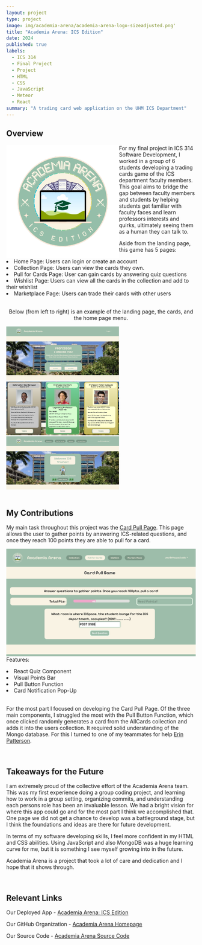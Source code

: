 ```yaml
---
layout: project
type: project
image: img/academia-arena/academia-arena-logo-sizeadjusted.png'
title: "Academia Arena: ICS Edition"
date: 2024
published: true
labels:
  - ICS 314
  - Final Project
  - Project
  - HTML
  - CSS
  - JavaScript
  - Meteor
  - React
summary: "A trading card web application on the UHM ICS Department"
---
```


## Overview 

<div>
  <img align="left" width="300px" src="../img/academia-arena//academia-arena-logo.png">
</div>

For my final project in ICS 314 Software Development, I worked in a group of 6 students developing a trading cards game of the ICS department faculty members. This goal aims to bridge the gap between faculty members and students by helping students get familiar with faculty faces and learn professors interests and quirks, ultimately seeing them as a human they can talk to.

Aside from the landing page, this game has 5 pages:
<li>Home Page: Users can login or create an account</li>
<li>Collection Page: Users can view the cards they own.</li>
<li>Pull for Cards Page: User can gain cards by answering quiz questions</li>
<li>Wishlist Page: Users can view all the cards in the collection and add to their wishlist</li>
<li>Marketplace Page: Users can trade their cards with other users</li>
<br>

<p align="center"> Below (from left to right) is an example of the landing page, the cards, and the home page menu.</p>

<div class="text-center p-4">
  <img width="300px" src="../img/academia-arena/landing-page.png">
  <img width="300px" src="../img/academia-arena/card-examples.png">
  <img width="300px" src="../img/academia-arena/home-page.png">
</div>

<br>

## My Contributions

My main task throughout this project was the [Card Pull Page](https://academia-arena.xyz/pull). This page allows the user to gather points by answering ICS-related questions, and once they reach 100 points they are able to pull for a card.

<img align="right" width="600px" src="../img/academia-arena/card-pull-page-2.png">

Features:
<li>React Quiz Component</li>
<li>Visual Points Bar</li>
<li>Pull Button Function</li>
<li>Card Notification Pop-Up</li>
<br>

For the most part I focused on developing the Card Pull Page. Of the three main components, I struggled the most with the Pull Button Function, which once clicked randomly generates a card from the AllCards collection and adds it into the users collection. It required solid understanding of the Mongo database. For this I turned to one of my teammates for help [Erin Patterson](https://erinlpat.github.io/).

<br>

## Takeaways for the Future

I am extremely proud of the collective effort of the Academia Arena team. This was my first experience doing a group coding project, and learning how to work in a group setting, organizing commits, and understanding each persons role has been an invaluable lesson. We had a bright vision for where this app could go and for the most part I think we accomplished that. One page we did not get a chance to develop was a battleground stage, but I think the foundations and ideas are there for future development.

In terms of my software developing skills, I feel more confident in my HTML and CSS abilities. Using JavaScript and also MongoDB was a huge learning curve for me, but it is something I see myself growing into in the future. 

Academia Arena is a project that took a lot of care and dedication and I hope that it shows through.

<br>



## Relevant Links

Our Deployed App -  [Academia Arena: ICS Edition](academia-arena.xyz)

Our GitHub Organization - [Academia Arena Homepage](academia-arena.github.io)

Our Source Code - [Academia Arena Source Code](https://github.com/academia-arena/academia-arena)



